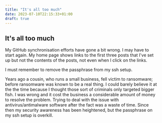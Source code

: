 ```yaml
---
title: "It's all too much"
date: 2023-07-10T22:15:33+01:00
draft: true
---
```

## It's all too much

My GitHub synchronisation efforts have gone a bit wrong. I may have to start again. My home page shows links to the first three posts that I've set up but not the contents of the posts, not even when I click on the links.

I must remember to remove the passphrase from my ssh setup.

Years ago a cousin, who runs a small business, fell victim to ransomware; before ransomware was known to be a real thing. I could barely believe it at the the time because I thought those sort of criminals only targeted bigger fish. I was wrong and it cost the business a considerable amount of money to resolve the problem. Trying to deal with the issue with antivirus/antimalware software after the fact was a waste of time. Since then my security awareness has been heightened, but the passphrase on my ssh setup is overkill.